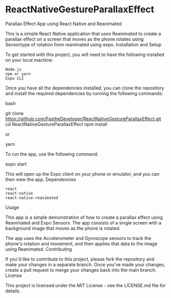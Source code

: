 # ReactNativeGestureParallaxEffect
Parallax Effect App using React Native and Reanimated

This is a simple React Native application that uses Reanimated to create a parallax effect on a screen that moves as the phone rotates using Sensortype of rotation from reanimated using expo.
Installation and Setup

To get started with this project, you will need to have the following installed on your local machine:

    Node.js
    npm or yarn
    Expo CLI

Once you have all the dependencies installed, you can clone the repository and install the required dependencies by running the following commands:

bash

git clone https://github.com/FastheDeveloper/ReactNativeGestureParallaxEffect.git
cd ReactNativeGestureParallaxEffect
npm install

or

yarn

To run the app, use the following command:

expo start

This will open up the Expo client on your phone or emulator, and you can then view the app.
Dependencies

    react
    react-native
    react-native-reanimated
   

Usage

This app is a simple demonstration of how to create a parallax effect using Reanimated and Expo Sensors. The app consists of a single screen with a background image that moves as the phone is rotated.

The app uses the Accelerometer and Gyroscope sensors to track the phone's rotation and movement, and then applies that data to the image using Reanimated.
Contributing

If you'd like to contribute to this project, please fork the repository and make your changes in a separate branch. Once you've made your changes, create a pull request to merge your changes back into the main branch.
License

This project is licensed under the MIT License - see the LICENSE.md file for details.
